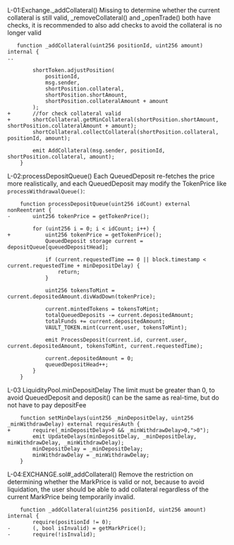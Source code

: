 L-01:Exchange._addCollateral() Missing to determine whether the current collateral is still valid, _removeCollateral() and _openTrade() both have checks, it is recommended to also add checks to avoid the collateral is no longer valid
```solidity
   function _addCollateral(uint256 positionId, uint256 amount) internal {
..

        shortToken.adjustPosition(
            positionId,
            msg.sender,
            shortPosition.collateral,
            shortPosition.shortAmount,
            shortPosition.collateralAmount + amount
        );
+       //for check collateral valid
+       shortCollateral.getMinCollateral(shortPosition.shortAmount, shortPosition.collateralAmount + amount);
        shortCollateral.collectCollateral(shortPosition.collateral, positionId, amount);

        emit AddCollateral(msg.sender, positionId, shortPosition.collateral, amount);
    }
```
L-02:processDepositQueue() Each QueuedDeposit re-fetches the price more realistically, and each QueuedDeposit may modify the TokenPrice
like `processWithdrawalQueue()`:

```solidity
    function processDepositQueue(uint256 idCount) external nonReentrant {
-       uint256 tokenPrice = getTokenPrice();

        for (uint256 i = 0; i < idCount; i++) {
+           uint256 tokenPrice = getTokenPrice();        
            QueuedDeposit storage current = depositQueue[queuedDepositHead];

            if (current.requestedTime == 0 || block.timestamp < current.requestedTime + minDepositDelay) {
                return;
            }

            uint256 tokensToMint = current.depositedAmount.divWadDown(tokenPrice);

            current.mintedTokens = tokensToMint;
            totalQueuedDeposits -= current.depositedAmount;
            totalFunds += current.depositedAmount;
            VAULT_TOKEN.mint(current.user, tokensToMint);

            emit ProcessDeposit(current.id, current.user, current.depositedAmount, tokensToMint, current.requestedTime);

            current.depositedAmount = 0;
            queuedDepositHead++;
        }
    }
```
L-03 LiquidityPool.minDepositDelay The limit must be greater than 0, to avoid QueuedDeposit and deposit() can be the same as real-time, but do not have to pay depositFee
```solidity
    function setMinDelays(uint256 _minDepositDelay, uint256 _minWithdrawDelay) external requiresAuth {
+       require(_minDepositDelay>0 && _minWithdrawDelay>0,">0");
        emit UpdateDelays(minDepositDelay, _minDepositDelay, minWithdrawDelay, _minWithdrawDelay);
        minDepositDelay = _minDepositDelay;
        minWithdrawDelay = _minWithdrawDelay;
    }
```    


L-04:EXCHANGE.sol#_addCollateral() Remove the restriction on determining whether the MarkPrice is valid or not, because to avoid liquidation, the user should be able to add collateral regardless of the current MarkPrice being temporarily invalid.
```solidity
    function _addCollateral(uint256 positionId, uint256 amount) internal {
        require(positionId != 0);
-       (, bool isInvalid) = getMarkPrice();
-       require(!isInvalid);

```